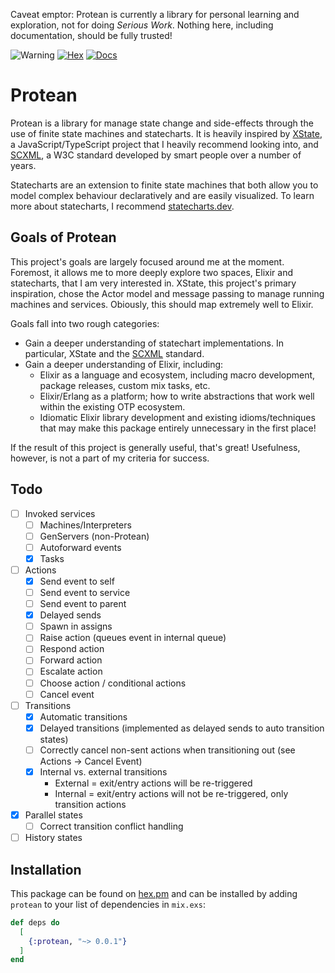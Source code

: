 Caveat emptor: Protean is currently a library for personal learning and exploration, not for doing _Serious Work_. Nothing here, including documentation, should be fully trusted!

![Warning](https://img.shields.io/badge/Warning-Experimental-critical?labelColor=870800&color=d11a0f) [![Hex](https://img.shields.io/badge/protean-v0.0.1-orange)](https://hex.pm/packages/protean) [![Docs](https://img.shields.io/badge/-Docs-informational)](https://hexdocs.pm/protean/)

# Protean

Protean is a library for manage state change and side-effects through the use of finite state machines and statecharts. It is heavily inspired by [XState](https://xstate.js.org/docs/), a JavaScript/TypeScript project that I heavily recommend looking into, and [SCXML](https://www.w3.org/TR/scxml/), a W3C standard developed by smart people over a number of years.

Statecharts are an extension to finite state machines that both allow you to model complex behaviour declaratively and are easily visualized. To learn more about statecharts, I recommend [statecharts.dev](https://statecharts.dev/).

## Goals of Protean

This project's goals are largely focused around me at the moment. Foremost, it allows me to more deeply explore two spaces, Elixir and statecharts, that I am very interested in. XState, this project's primary inspiration, chose the Actor model and message passing to manage running machines and services. Obiously, this should map extremely well to Elixir.

Goals fall into two rough categories:

- Gain a deeper understanding of statechart implementations. In particular, XState and the [SCXML](https://www.w3.org/TR/scxml/) standard.
- Gain a deeper understanding of Elixir, including:
  - Elixir as a language and ecosystem, including macro development, package releases, custom mix tasks, etc.
  - Elixir/Erlang as a platform; how to write abstractions that work well within the existing OTP ecosystem.
  - Idiomatic Elixir library development and existing idioms/techniques that may make this package entirely unnecessary in the first place!

If the result of this project is generally useful, that's great! Usefulness, however, is not a part of my criteria for success.

## Todo

- [ ] Invoked services
  - [ ] Machines/Interpreters
  - [ ] GenServers (non-Protean)
  - [ ] Autoforward events
  - [x] Tasks
- [ ] Actions
  - [x] Send event to self
  - [ ] Send event to service
  - [ ] Send event to parent
  - [x] Delayed sends
  - [ ] Spawn in assigns
  - [ ] Raise action (queues event in internal queue)
  - [ ] Respond action
  - [ ] Forward action
  - [ ] Escalate action
  - [ ] Choose action / conditional actions
  - [ ] Cancel event
- [ ] Transitions
  - [x] Automatic transitions
  - [x] Delayed transitions (implemented as delayed sends to auto transition states)
  - [ ] Correctly cancel non-sent actions when transitioning out (see Actions -> Cancel Event)
  - [x] Internal vs. external transitions
    - External = exit/entry actions will be re-triggered
    - Internal = exit/entry actions will not be re-triggered, only transition actions
- [x] Parallel states
  - [ ] Correct transition conflict handling
- [ ] History states

## Installation

This package can be found on [hex.pm](https://hex.pm/packages/protean) and can be installed by adding `protean` to your list of dependencies in `mix.exs`:

```elixir
def deps do
  [
    {:protean, "~> 0.0.1"}
  ]
end
```
